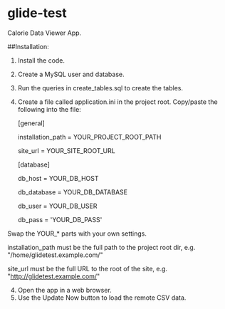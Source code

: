# glide-test

Calorie Data Viewer App.

##Installation:

1. Install the code.
2. Create a MySQL user and database.
3. Run the queries in create_tables.sql to create the tables.
4. Create a file called application.ini in the project root. Copy/paste the following into the file:




    [general]
    
    installation_path = YOUR_PROJECT_ROOT_PATH
    
    site_url = YOUR_SITE_ROOT_URL
    
    [database]
    
    db_host = YOUR_DB_HOST
    
    db_database = YOUR_DB_DATABASE
    
    db_user = YOUR_DB_USER
    
    db_pass = 'YOUR_DB_PASS'




Swap the YOUR_* parts with your own settings.

installation_path must be the full path to the project root dir, e.g.
"/home/glidetest.example.com/"

site_url must be the full URL to the root of the site, e.g. "http://glidetest.example.com/"

4. Open the app in a web browser.
5. Use the Update Now button to load the remote CSV data.
